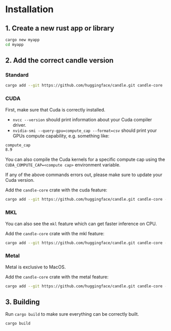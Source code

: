 # Installation

## 1. Create a new rust app or library

```bash
cargo new myapp
cd myapp
```

## 2. Add the correct candle version

### Standard

```bash
cargo add --git https://github.com/huggingface/candle.git candle-core
```

### CUDA

First, make sure that Cuda is correctly installed.
- `nvcc --version` should print information about your Cuda compiler driver.
- `nvidia-smi --query-gpu=compute_cap --format=csv` should print your GPUs compute capability, e.g. something
like:

```bash
compute_cap
8.9
```

You can also compile the Cuda kernels for a specific compute cap using the 
`CUDA_COMPUTE_CAP=<compute cap>` environment variable.

If any of the above commands errors out, please make sure to update your Cuda version.

Add the `candle-core` crate with the cuda feature:

```bash
cargo add --git https://github.com/huggingface/candle.git candle-core --features "cuda"
```

### MKL

You can also see the `mkl` feature which can get faster inference on CPU.

Add the `candle-core` crate with the mkl feature:

```bash
cargo add --git https://github.com/huggingface/candle.git candle-core --features "mkl"
```

### Metal

Metal is exclusive to MacOS.

Add the `candle-core` crate with the metal feature:

```bash
cargo add --git https://github.com/huggingface/candle.git candle-core --features "metal"
```

## 3. Building

Run `cargo build` to make sure everything can be correctly built.

```bash
cargo build
```
